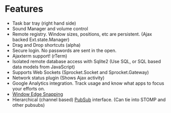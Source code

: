# Features #

  * Task bar tray (right hand side)
  * Sound Manager and volume control
  * Remote registry.  Window sizes, positions, etc are persistent. (Ajax backed Ext.state.Manager)
  * Drag and Drop shortcuts (alpha)
  * Secure login.  No passwords are sent in the open.
  * Ajaxterm support! (rTerm)
  * Isolated remote database access with Sqlite2 (Use SQL, or SQL based data models from JavaScript)
  * Supports Web Sockets (Sprocket.Socket and Sprocket.Gateway)
  * Network status plugin (Shows Ajax activity)
  * Google Analytics integration.  Track usage and know what apps to focus your efforts on.
  * [Window Edge Snapping](http://xant.us/ext-ux/examples/window-edge-snap/)
  * Hierarchical (channel based) [PubSub](http://svn.xantus.org/ext-ux/lib/Sprocket/PubSub.js) interface.  (Can tie into STOMP and other pubsubs)